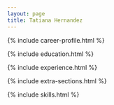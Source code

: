 ```yaml
---
layout: page
title: Tatiana Hernandez
---
```



<link rel="stylesheet" href="https://maxcdn.bootstrapcdn.com/font-awesome/4.7.0/css/font-awesome.min.css">


{% include career-profile.html %}

{% include education.html %}

{% include experience.html %}

{% include extra-sections.html %}

{% include skills.html %}
